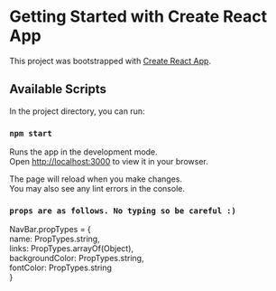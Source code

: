 # Getting Started with Create React App

This project was bootstrapped with [Create React App](https://github.com/facebook/create-react-app).

## Available Scripts

In the project directory, you can run:

### `npm start`

Runs the app in the development mode.\
Open [http://localhost:3000](http://localhost:3000) to view it in your browser.

The page will reload when you make changes.\
You may also see any lint errors in the console.

### `props are as follows. No typing so be careful :)`
NavBar.propTypes = {\
  name: PropTypes.string,\
  links: PropTypes.arrayOf(Object),\
  backgroundColor: PropTypes.string,\
  fontColor: PropTypes.string\
}
